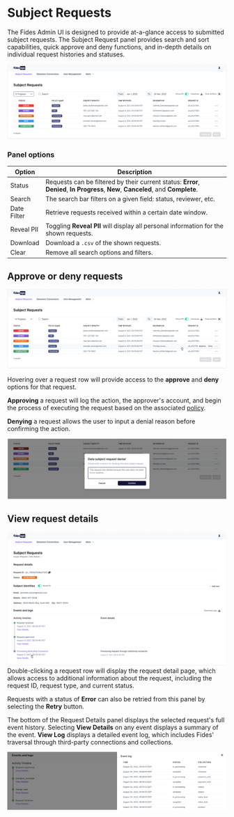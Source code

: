 # Subject Requests

The Fides Admin UI is designed to provide at-a-glance access to submitted subject requests. The Subject Request panel provides search and sort capabilities, quick approve and deny functions, and in-depth details on individual request histories and statuses.

![subject requests](../img/admin_ui/sr_overview.png)

### Panel options

| Option | Description |
|----|----|
| Status | Requests can be filtered by their current status: **Error**, **Denied**, **In Progress**, **New**, **Canceled**, and **Complete**.|
| Search | The search bar filters on a given field: status, reviewer, etc. |
| Date Filter | Retrieve requests received within a certain date window. |
| Reveal PII | Toggling **Reveal PII** will display all personal information for the shown requests. |
| Download | Download a `.csv` of the shown requests. |
| Clear | Remove all search options and filters. |

## Approve or deny requests

![approve or deny requests](../img/admin_ui/approve_deny.png)

Hovering over a request row will provide access to the **approve** and **deny** options for that request.

**Approving** a request will log the action, the approver's account, and begin the process of executing the request based on the associated [policy](../guides/policies.md).

**Denying** a request allows the user to input a denial reason before confirming the action.

![request denial](../img/admin_ui/request_denial.png)

## View request details

![subject request details](../img/admin_ui/subject_request_details.png)
Double-clicking a request row will display the request detail page, which allows access to additional information about the request, including the request ID, request type, and current status.

Requests with a status of **Error** can also be retried from this panel by selecting the **Retry** button.

The bottom of the Request Details panel displays the selected request's full event history. Selecting **View Details** on any event displays a summary of the event. **View Log** displays a detailed event log, which includes Fides' traversal through third-party connections and collections.

![subject request log](../img/admin_ui/subject_request_log.png)
